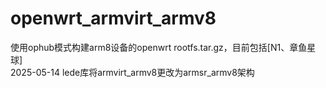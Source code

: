 # openwrt_armvirt_armv8<br>
使用ophub模式构建arm8设备的openwrt rootfs.tar.gz，目前包括[N1、章鱼星球]<br>
2025-05-14 lede库将armvirt_armv8更改为armsr_armv8架构
